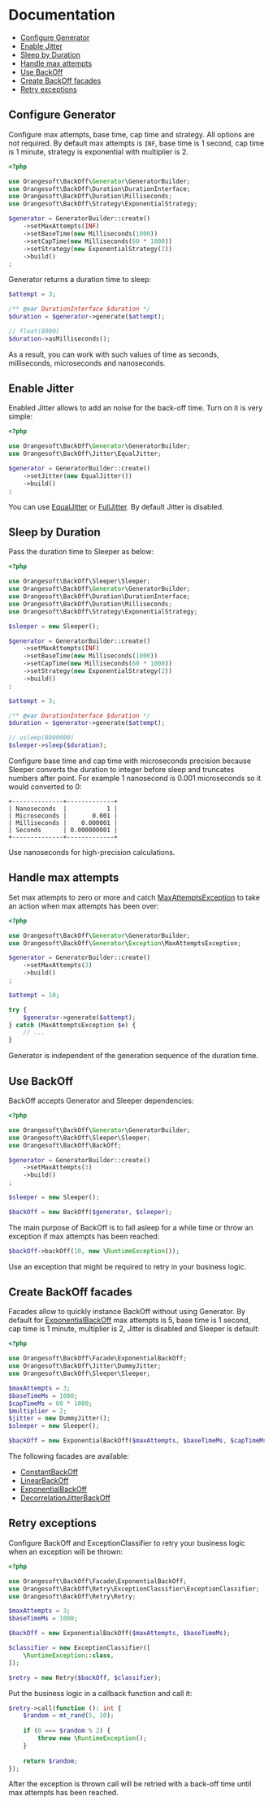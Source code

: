 # Documentation

- [Configure Generator](#configure-generator)
- [Enable Jitter](#enable-jitter)
- [Sleep by Duration](#sleep-by-duration)
- [Handle max attempts](#handle-max-attempts)
- [Use BackOff](#use-backoff)
- [Create BackOff facades](#create-backoff-facades)
- [Retry exceptions](#retry-exceptions)

## Configure Generator

Configure max attempts, base time, cap time and strategy. All options are not required. By default max attempts is `INF`, base time is 1 second, cap time is 1 minute, strategy is exponential with multiplier is 2.

```php
<?php

use Orangesoft\BackOff\Generator\GeneratorBuilder;
use Orangesoft\BackOff\Duration\DurationInterface;
use Orangesoft\BackOff\Duration\Milliseconds;
use Orangesoft\BackOff\Strategy\ExponentialStrategy;

$generator = GeneratorBuilder::create()
    ->setMaxAttempts(INF)
    ->setBaseTime(new Milliseconds(1000))
    ->setCapTime(new Milliseconds(60 * 1000))
    ->setStrategy(new ExponentialStrategy(2))
    ->build()
;
```

Generator returns a duration time to sleep:

```php
$attempt = 3;

/** @var DurationInterface $duration */
$duration = $generator->generate($attempt);

// float(8000)
$duration->asMilliseconds();
```

As a result, you can work with such values of time as seconds, milliseconds, microseconds and nanoseconds.

## Enable Jitter

Enabled Jitter allows to add an noise for the back-off time. Turn on it is very simple:

```php
<?php

use Orangesoft\BackOff\Generator\GeneratorBuilder;
use Orangesoft\BackOff\Jitter\EqualJitter;

$generator = GeneratorBuilder::create()
    ->setJitter(new EqualJitter())
    ->build()
;
```

You can use [EqualJitter](../src/Jitter/EqualJitter.php) or [FullJitter](../src/Jitter/FullJitter.php). By default Jitter is disabled.

## Sleep by Duration

Pass the duration time to Sleeper as below:

```php
<?php

use Orangesoft\BackOff\Sleeper\Sleeper;
use Orangesoft\BackOff\Generator\GeneratorBuilder;
use Orangesoft\BackOff\Duration\DurationInterface;
use Orangesoft\BackOff\Duration\Milliseconds;
use Orangesoft\BackOff\Strategy\ExponentialStrategy;

$sleeper = new Sleeper();

$generator = GeneratorBuilder::create()
    ->setMaxAttempts(INF)
    ->setBaseTime(new Milliseconds(1000))
    ->setCapTime(new Milliseconds(60 * 1000))
    ->setStrategy(new ExponentialStrategy(2))
    ->build()
;

$attempt = 3;

/** @var DurationInterface $duration */
$duration = $generator->generate($attempt);

// usleep(8000000)
$sleeper->sleep($duration);
```

Configure base time and cap time with microseconds precision because Sleeper converts the duration to integer before sleep and truncates numbers after point. For example 1 nanosecond is 0.001 microseconds so it would converted to 0:

```text
+--------------+-------------+
| Nanoseconds  |           1 |
| Microseconds |       0.001 |
| Milliseconds |    0.000001 |
| Seconds      | 0.000000001 |
+--------------+-------------+
```

Use nanoseconds for high-precision calculations.

## Handle max attempts

Set max attempts to zero or more and catch [MaxAttemptsException](../src/Generator/Exception/MaxAttemptsException.php) to take an action when max attempts has been over:

```php
<?php

use Orangesoft\BackOff\Generator\GeneratorBuilder;
use Orangesoft\BackOff\Generator\Exception\MaxAttemptsException;

$generator = GeneratorBuilder::create()
    ->setMaxAttempts(3)
    ->build()
;

$attempt = 10;

try {
    $generator->generate($attempt);
} catch (MaxAttemptsException $e) {
    // ...
}
```

Generator is independent of the generation sequence of the duration time.

## Use BackOff

BackOff accepts Generator and Sleeper dependencies:

```php
<?php

use Orangesoft\BackOff\Generator\GeneratorBuilder;
use Orangesoft\BackOff\Sleeper\Sleeper;
use Orangesoft\BackOff\BackOff;

$generator = GeneratorBuilder::create()
    ->setMaxAttempts(3)
    ->build()
;

$sleeper = new Sleeper();

$backOff = new BackOff($generator, $sleeper);
```

The main purpose of BackOff is to fall asleep for a while time or throw an exception if max attempts has been reached:

```php
$backOff->backOff(10, new \RuntimeException());
```

Use an exception that might be required to retry in your business logic.

## Create BackOff facades

Facades allow to quickly instance BackOff without using Generator. By default for [ExponentialBackOff](../src/Facade/ExponentialBackOff.php) max attempts is 5, base time is 1 second, cap time is 1 minute, multiplier is 2, Jitter is disabled and Sleeper is default:

```php
<?php

use Orangesoft\BackOff\Facade\ExponentialBackOff;
use Orangesoft\BackOff\Jitter\DummyJitter;
use Orangesoft\BackOff\Sleeper\Sleeper;

$maxAttempts = 3;
$baseTimeMs = 1000;
$capTimeMs = 60 * 1000;
$multiplier = 2;
$jitter = new DummyJitter();
$sleeper = new Sleeper();

$backOff = new ExponentialBackOff($maxAttempts, $baseTimeMs, $capTimeMs, $multiplier, $jitter, $sleeper);
```

The following facades are available:

- [ConstantBackOff](../src/Facade/ConstantBackOff.php)
- [LinearBackOff](../src/Facade/LinearBackOff.php)
- [ExponentialBackOff](../src/Facade/ExponentialBackOff.php)
- [DecorrelationJitterBackOff](../src/Facade/DecorrelationJitterBackOff.php)

## Retry exceptions

Configure BackOff and ExceptionClassifier to retry your business logic when an exception will be thrown:

```php
<?php

use Orangesoft\BackOff\Facade\ExponentialBackOff;
use Orangesoft\BackOff\Retry\ExceptionClassifier\ExceptionClassifier;
use Orangesoft\BackOff\Retry\Retry;

$maxAttempts = 3;
$baseTimeMs = 1000;

$backOff = new ExponentialBackOff($maxAttempts, $baseTimeMs);

$classifier = new ExceptionClassifier([
    \RuntimeException::class,
]);

$retry = new Retry($backOff, $classifier);
```

Put the business logic in a callback function and call it:

```php
$retry->call(function (): int {
    $random = mt_rand(5, 10);
    
    if (0 === $random % 2) {
        throw new \RuntimeException();
    }
    
    return $random;
});
```

After the exception is thrown call will be retried with a back-off time until max attempts has been reached.
